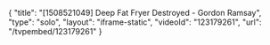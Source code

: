 {
    "title": "[1508521049] Deep Fat Fryer Destroyed - Gordon Ramsay",
    "type": "solo",
    "layout": "iframe-static",
    "videoId": "123179261",
    "url": "\/tvpembed\/123179261"
}